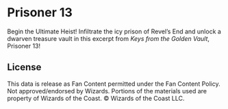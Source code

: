 # Prisoner 13

Begin the Ultimate Heist! Infiltrate the icy prison of Revel’s End and unlock a dwarven treasure vault in this excerpt from *Keys from the Golden Vault*, Prisoner 13!



## License

This data is release as Fan Content permitted under the Fan Content Policy. Not approved/endorsed by Wizards. Portions of the materials used are property of Wizards of the Coast. © Wizards of the Coast LLC.
